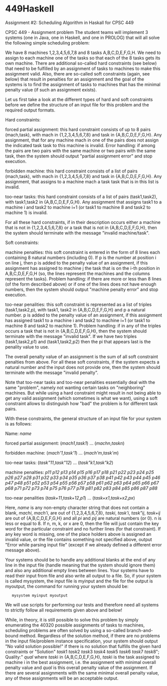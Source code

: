# 449Haskell
Assignment #2: Scheduling Algorithm in Haskall for CPSC 449

CPSC 449 - Assignment problem
The student teams will implement 3 systems (one in Java, one in Haskell, and one in PROLOG) that will all solve the following simple scheduling problem:

We have 8 machines 1,2,3,4,5,6,7,8 and 8 tasks A,B,C,D,E,F,G,H. We need to assign to each machine one of the tasks so that each of the 8 tasks gets its own machine. There are additional so-called hard constraints (see below) that need to be fulfilled by an assignment of tasks to machines to make this assignment valid. Also, there are so-called soft constraints (again, see below) that result in penalties for an assignment and the goal of the systems is to find the assignment of tasks to machines that has the minimal penalty value (if such an assignment exists).

Let us first take a look at the different types of hard and soft constraints before we define the structure of an input file for this problem and the required output formats.

Hard constraints:


forced partial assignment: 
this hard constraint consists of up to 8 pairs (mach,task), with mach in {1,2,3,4,5,6,7,8} and task in {A,B,C,D,E,F,G,H}. Any assignment, that for any machine mach in one of the pairs does not assign the indicated task task to this machine is invalid. 
Error handling: if among the pairs are two pairs with the same machine or two pairs with the same task, then the system should output "partial assignment error" and stop execution.

forbidden machine: 
this hard constraint consists of a list of pairs (mach,task), with mach in {1,2,3,4,5,6,7,8} and task in {A,B,C,D,E,F,G,H}. Any assignment, that assigns to a machine mach a task task that is in this list is invalid.

too-near tasks: 
this hard constraint consists of a list of pairs (task1,task2), with task1,task2 in {A,B,C,D,E,F,G,H}. Any assignment that assigns task1 to a machine i and task2 to machine i+1 (or task1 to machine 8 and task2 to machine 1) is invalid.

For all these hard constraints, if in their description occurs either a machine that is not in {1,2,3,4,5,6,7,8} or a task that is not in {A,B,C,D,E,F,G,H}, then the system should terminate with the message "invalid machine/task".


Soft constraints:


machine penalties:
this soft constraint is entered in the form of 8 lines each containing 8 natural numbers (including 0). If p is the number at position i on line j, then p is added to the penalty value of an assignment, if this assignment has assigned to machine j the task that is on the i-th position in A,B,C,D,E,F,G,H (so, the lines represent the machines and the columns represent the tasks).
Problem handling: if there are more or less than 8 lines (of the form described above) or if one of the lines does not have enough numbers, then the system should output "machine penalty error" and stop execution.

too-near penalities:
this soft constraint is represented as a list of triples (task1,task2,p), with task1, task2 in {A,B,C,D,E,F,G,H} and p a natural number. p is added to the penalty value of an assignment, if this assignment has assigned task1 to a machine i and task2 to machine i+1 (or task1 to machine 8 and task2 to machine 1).
Problem handling: if in any of the triples occurs a task that is not in {A,B,C,D,E,F,G,H}, then the system should terminate with the message "invalid task". If we have two triples (task1,task2,p1) and (task1,task2,p2) then the pi that appears last is the penality value to use.


The overall penalty value of an assignment is the sum of all soft constraint penalties from above.
For all these soft constraints, if the system expects a natural number and the input does not provide one, then the system should terminate with the message "invalid penalty".

Note that too-near tasks and too-near penalities essentially deal with the same "problem", namely not wanting certain tasks on "neighboring" machines. But while using a hard constraint might result in not being able to get any valid assignment (which sometimes is what we want), using a soft constraint allows to distinguish how "bad" the problem is for different task pairs.

With these constraints, the general structure of an input file for your system is as follows:

Name:
*name*

forced partial assignment:
(*mach1*,*task1*)
...
(*machn*,*taskn*)

forbidden machine:
(*mach'1*,*task'1*)
...
(*mach'm*,*task'm*)
 
too-near tasks:
(*task"11*,*task"12*)
...
(*task"k1*,*task"k2*)

machine penalties:
*p11* *p12* *p13* *p14* *p15* *p16* *p17* *p18*
*p21* *p22* *p23* *p24* *p25* *p26* *p27* *p28*
*p31* *p32* *p33* *p34* *p35* *p36* *p37* *p38*
*p41* *p42* *p43* *p44* *p45* *p46* *p47* *p48*
*p51* *p52* *p53* *p54* *p55* *p56* *p57* *p58*
*p61* *p62* *p63* *p64* *p65* *p66* *p67* *p68*
*p71* *p72* *p73* *p74* *p75* *p76* *p77* *p78*
*p81* *p82* *p83* *p84* *p85* *p86* *p87* *p88*

too-near penalities
(*task+11*,*task+12*,*p1*)
...
(*task+x1*,*task+x2*,*px*)

Here, *name* is any non-empty character string that does not contain a blank, *machi*, *mach'i*, are out of {1,2,3,4,5,6,7,8}, *taski*, *task'i*, *task"ij*, *task+ij* are out of {A,B,C,D,E,F,G,H} and all *pi* and *pij* are natural numbers (or 0). n is less or equal to 8. If n, m, k, or x are 0, then the file will just contain the key word for the particular constraint and no further lines (for that constraint). If any key word is missing, one of the place holders above is assigned an invalid value, or the file contains something not specified above, output "Error while parsing input file" (except if we already defined a different error message above).

Your systems should be to handle any additional blanks at the end of any line in the input file (handle meaning that the system should ignore them) and also any additional empty lines between lines.
Your systems have to read their input from file and also write all output to a file. So, if your system is called mysystem, the input file is myinput and the file for the output is myoutput, the command for running your system should be:

       mysystem myinput myoutput

We will use scripts for performing our tests and therefore need all systems to strictly follow all requirements given above and below!

While, in theory, it is still possible to solve this problem by simply enumerating the 40320 possible assignments of tasks to machines, scheduling problems are often solved by using a so-called branch-and-bound method. Regardless of the solution method, if there are no problems in the input file/problem instance specification, your system should output
"No valid solution possible!"
if there is no solution that fulfills the given hard constraints or 
"Solution" *task*1 *task*2 *task*3 *task*4 *task*5 *task*6 *task*7 *task*8"; Quality:" *qual*
where *task*i in {A,B,C,D,E,F,G,H}, *task*i is the task assigned to machine i in the best assignment, i.e. the assignment with minimal overall penalty value and *qual* is this overall penalty value of the assignment.
If there are several assignments with the same minimal overall penalty value, any of these assignments will be an acceptable output.

